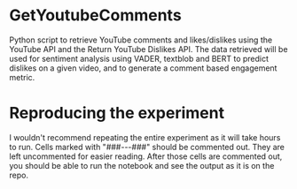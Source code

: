 # GetYoutubeComments

Python script to retrieve YouTube comments and likes/dislikes using the YouTube API and the Return YouTube Dislikes API. The data retrieved will be used for sentiment analysis using VADER, textblob and BERT to predict dislikes on a given video, and to generate a comment based engagement metric.

# Reproducing the experiment

I wouldn't recommend repeating the entire experiment as it will take hours to run. Cells marked with "###---###" should be commented out. They are left uncommented for easier reading. After those cells are commented out, you should be able to run the notebook and see the output as it is on the repo.  
